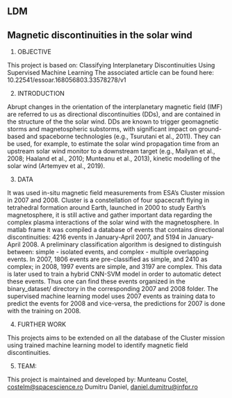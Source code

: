 ## LDM
## Magnetic discontinuities in the solar wind

  1. OBJECTIVE
  
This project is based on:
  Classifying Interplanetary Discontinuities Using Supervised Machine Learning
  The associated article can be found here: 10.22541/essoar.168056803.33578278/v1
	
  2. INTRODUCTION
  
Abrupt changes in the orientation of the interplanetary magnetic field (IMF) are referred
to us as directional discontinuities (DDs), and are contained in the structure of the the solar wind.  DDs are known to trigger geomagnetic storms and magnetospheric substorms, with significant impact on ground-based and spaceborne technologies (e.g., Tsurutani et al., 2011). They can be used, for example, to estimate the solar wind propagation time from an upstream solar wind monitor to a downstream target (e.g., Mailyan et al., 2008; Haaland et al., 2010; Munteanu et al., 2013), kinetic modelling of the solar wind (Artemyev et al., 2019).

  3. DATA
  
It was used in-situ magnetic field measurements from ESA’s Cluster mission in 2007 and 2008. Cluster is a constellation of four spacecraft flying in tetrahedral formation around Earth, launched in 2000 to study Earth’s magnetosphere, it is still active and gather important data regarding the complex plasma interactions of the solar wind with the magnetosphere. 
   In matlab frame it was compiled a database of events that contains directional discontinuities: 4216 events in January-April 2007, and 5194 in January-April 2008.
   A preliminary classification algorithm is designed to distinguish between: simple - isolated events, and complex - multiple overlapping events. In 2007, 1806 events are pre-classified as simple, and 2410 as complex; in 2008, 1997 events are simple, and 3197 are complex. This data is later used to train a hybrid CNN-SVM model in order to automatic detect these events. Thus one can find these events organized in the binary_dataset/ directory in the corresponding 2007 and 2008 folder. 
   The supervised machine learning model uses 2007 events as training data to predict the events for 2008 and vice-versa, the predictions for 2007 is done  with the training on 2008.

   4. FURTHER WORK
   
This projects aims to be extended on all the database of the Cluster mission using trained machine learning model to identify magnetic field discontinuities. 

   5. TEAM:
   
This project is maintained and developed by:
Munteanu Costel, costelm@spacescience.ro
Dumitru Daniel, daniel.dumitru@infpr.ro   


